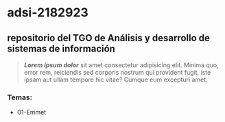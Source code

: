 # adsi-2182923
## repositorio del TGO de Análisis y desarrollo de sistemas de información

> ***Lorem ipsum dolor*** sit amet consectetur adipisicing elit. Minima quo, error rem, reiciendis sed corporis nostrum qui provident fugit, iste ipsam aut ullam tempore hic vitae? Cumque eum excepturi amet.


### Temas: 

- 01-Emmet